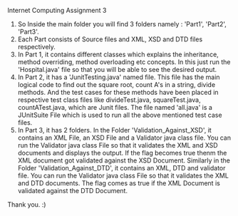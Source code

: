 Internet Computing Assignment 3 

1) So Inside the main folder you will find 3 folders namely : 'Part1', 'Part2', 'Part3'.
2) Each Part consists of Source files and XML, XSD and DTD files respectively.
3) In Part 1, it contains different classes which explains the inheritance, method overriding, method overloading etc concepts. In this just run the 'Hospital.java' file so that you will be able to see the desired output.
4) In Part 2, it has a 'JunitTesting.java' named file. This file has the main logical code to find out the square root, count A's in a string, divide methods. And the test cases for these methods have been placed in respective test class files like divideTest.java, squareTest.java, countATest.java, which are Junit files. The file named 'all.java' is a JUnitSuite File which is used to run all the above mentioned test case files.
5) In Part 3, it has 2 folders. In the Folder 'Validation_Against_XSD', it contains an XML File, an XSD File and a Validator java class file. You can run the Validator java class File so that it validates the XML and XSD documents and displays the output. If the flag becomes true thenm the XML document got validated against the XSD Document.
Similarly in the Folder 'Validation_Against_DTD', it contains an XML, DTD and validator file. You can run the Validator java class File so that it validates the XML and DTD documents. The flag comes as true if the XML Document is validated against the DTD Document.

Thank you. :)
